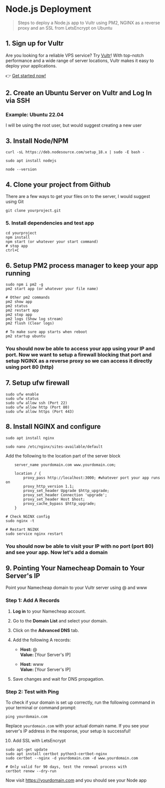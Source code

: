 # Node.js Deployment

> Steps to deploy a Node.js app to Vultr using PM2, NGINX as a reverse proxy and an SSL from LetsEncrypt on Ubuntu

## 1. Sign up for Vultr

Are you looking for a reliable VPS service? Try [Vultr](https://www.vultr.com/?ref=8218452)! With top-notch performance and a wide range of server locations, Vultr makes it easy to deploy your applications.

👉 [Get started now!](https://www.vultr.com/?ref=8218452)

## 2. Create an Ubuntu Server on Vultr and Log In via SSH

### Example: Ubuntu 22.04
I will be using the root user, but would suggest creating a new user

## 3. Install Node/NPM
```
curl -sL https://deb.nodesource.com/setup_18.x | sudo -E bash -

sudo apt install nodejs

node --version
```

## 4. Clone your project from Github
There are a few ways to get your files on to the server, I would suggest using Git
```
git clone yourproject.git
```

### 5. Install dependencies and test app
```
cd yourproject
npm install
npm start (or whatever your start command)
# stop app
ctrl+C
```
## 6. Setup PM2 process manager to keep your app running
```
sudo npm i pm2 -g
pm2 start app (or whatever your file name)

# Other pm2 commands
pm2 show app
pm2 status
pm2 restart app
pm2 stop app
pm2 logs (Show log stream)
pm2 flush (Clear logs)

# To make sure app starts when reboot
pm2 startup ubuntu
```
### You should now be able to access your app using your IP and port. Now we want to setup a firewall blocking that port and setup NGINX as a reverse proxy so we can access it directly using port 80 (http)

## 7. Setup ufw firewall
```
sudo ufw enable
sudo ufw status
sudo ufw allow ssh (Port 22)
sudo ufw allow http (Port 80)
sudo ufw allow https (Port 443)
```

## 8. Install NGINX and configure
```
sudo apt install nginx

sudo nano /etc/nginx/sites-available/default
```
Add the following to the location part of the server block
```
    server_name yourdomain.com www.yourdomain.com;

    location / {
        proxy_pass http://localhost:3000; #whatever port your app runs on
        proxy_http_version 1.1;
        proxy_set_header Upgrade $http_upgrade;
        proxy_set_header Connection 'upgrade';
        proxy_set_header Host $host;
        proxy_cache_bypass $http_upgrade;
    }
```
```
# Check NGINX config
sudo nginx -t

# Restart NGINX
sudo service nginx restart
```

### You should now be able to visit your IP with no port (port 80) and see your app. Now let's add a domain

## 9. Pointing Your Namecheap Domain to Your Server's IP

Point your Namecheap domain to your Vultr server using @ and www

### Step 1: Add A Records

1. **Log in** to your Namecheap account.
2. Go to the **Domain List** and select your domain.
3. Click on the **Advanced DNS** tab.
4. Add the following A records:

   - **Host:** @  
     **Value:** [Your Server's IP]
   
   - **Host:** www  
     **Value:** [Your Server's IP]

5. Save changes and wait for DNS propagation.

### Step 2: Test with Ping

To check if your domain is set up correctly, run the following command in your terminal or command prompt:

```
ping yourdomain.com
```

Replace `yourdomain.com` with your actual domain name. If you see your server's IP address in the response, your setup is successful!

10. Add SSL with LetsEncrypt
```
sudo apt-get update
sudo apt install certbot python3-certbot-nginx
sudo certbot --nginx -d yourdomain.com -d www.yourdomain.com

# Only valid for 90 days, test the renewal process with
certbot renew --dry-run
```

Now visit https://yourdomain.com and you should see your Node app
